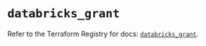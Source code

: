 # `databricks_grant`

Refer to the Terraform Registry for docs: [`databricks_grant`](https://registry.terraform.io/providers/databricks/databricks/1.96.0/docs/resources/grant).
